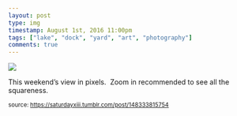 ```yaml
---
layout: post
type: img
timestamp: August 1st, 2016 11:00pm
tags: ["lake", "dock", "yard", "art", "photography"]
comments: true
---
```

<img src="https://saturdayxiii.github.io/media/148333815754.png"/>

This weekend’s view in pixels.  Zoom in recommended to see all the squareness.
 
  
<small>source: https://saturdayxiii.tumblr.com/post/148333815754</small>